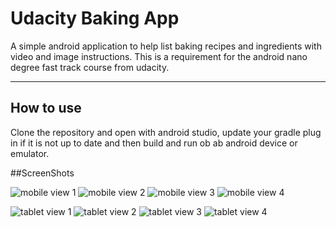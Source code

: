 Udacity Baking App
===================


A simple android application to help list baking recipes and ingredients with video and image instructions. This is a requirement for the android nano degree fast track course from udacity.

----------


How to use
-------------

Clone the repository and open with android studio, update your gradle plug in if it is not up to date and then build and run ob ab android device or emulator.

##ScreenShots 

![mobile view 1](https://raw.githubusercontent.com/Oziomajnr/BakingApp/master/images/m1.jpeg)
![mobile view 2](https://raw.githubusercontent.com/Oziomajnr/BakingApp/master/images/m2.jpeg)
![mobile view 3](https://raw.githubusercontent.com/Oziomajnr/BakingApp/master/images/m3.jpeg)
![mobile view 4](https://raw.githubusercontent.com/Oziomajnr/BakingApp/master/images/m4.jpeg)

![tablet view 1](https://raw.githubusercontent.com/Oziomajnr/BakingApp/master/images/t1.png)
![tablet view 2](https://raw.githubusercontent.com/Oziomajnr/BakingApp/master/images/t2.png)
![tablet view 3](https://raw.githubusercontent.com/Oziomajnr/BakingApp/master/images/t3.png)
![tablet view 4](https://raw.githubusercontent.com/Oziomajnr/BakingApp/master/images/t4.png)
  
			
			



